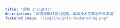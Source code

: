 ```yaml
---
title: "洞察 Insights"
description: "深度洞察AI前沿趋势，解读技术变革与产业发展"
featured_image: "/img/insights-featured-bg.png"
---
```

